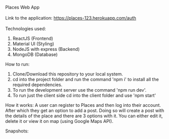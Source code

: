 Places Web App
<br></br>
Link to the application: https://places-123.herokuapp.com/auth
<br></br>
Technologies used:
1. ReactJS (Frontend)
2. Material UI (Styling)
3. NodeJS with express (Backend)
4. MongoDB (Database)

How to run:
1. Clone/Download this repository to your local system.
2. cd into the project folder and run the command 'npm i' to install all the required dependencies.
3. To run the development server use the command 'npm run dev'.
4. To run just the client side cd into the client folder and use 'npm start'

How it works:
A user can register to Places and then log into their account. After which they get an option to add a post.
Doing so will create a post with the details of the place and there are 3 options with it. You can either edit it, delete it or view it on map (using Google Maps API).

Snapshots:
